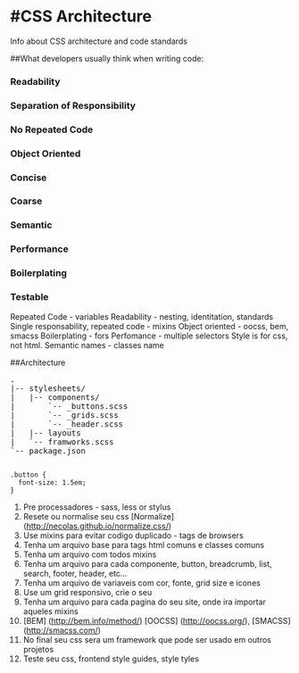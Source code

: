 #CSS Architecture
================

Info about CSS architecture and code standards

##What developers usually think when writing code:

### Readability
### Separation of Responsibility
### No Repeated Code
### Object Oriented
### Concise
### Coarse
### Semantic
### Performance
### Boilerplating
### Testable


Repeated Code - variables
Readability - nesting, identitation, standards
Single responsability, repeated code - mixins
Object oriented - oocss, bem, smacss
Boilerplating - fors
Perfomance - multiple selectors
Style is for css, not html. Semantic names - classes name

##Architecture

<pre>
.
|-- stylesheets/
|   |-- components/
|       `-- _buttons.scss
|       `-- _grids.scss
|       `-- _header.scss
|   |-- layouts
|   `-- framworks.scss
`-- package.json
</pre>

<pre lang="css"><code>
.button {
  font-size: 1.5em;
}
</code></pre>

1. Pre processadores - sass, less or stylus
2. Resete ou normalise seu css [Normalize] (http://necolas.github.io/normalize.css/)
3. Use mixins para evitar codigo duplicado - tags de browsers
4. Tenha um arquivo base para tags html comuns e classes comuns
5. Tenha um arquivo com todos mixins
6. Tenha um arquivo para cada componente, button, breadcrumb, list, search, footer, header, etc...
7. Tenha um arquivo de variaveis com cor, fonte, grid size e icones
8. Use um grid responsivo, crie o seu
9. Tenha um arquivo para cada pagina do seu site, onde ira importar aqueles mixins
10. [BEM] (http://bem.info/method/) [OOCSS] (http://oocss.org/), [SMACSS] (http://smacss.com/)
11. No final seu css sera um framework que pode ser usado em outros projetos
12. Teste seu css, frontend style guides, style tyles
